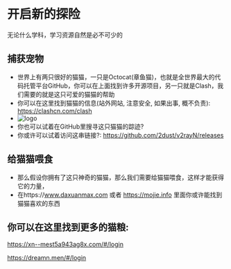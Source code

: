 # 开启新的探险
无论什么学科，学习资源自然是必不可少的
## 捕获宠物
* 世界上有两只很好的猫猫，一只是Octocat(章鱼猫)，也就是全世界最大的代码托管平台GitHub，你可以在上面找到许多开源项目，另一只就是Clash，我们需要的就是这只可爱的猫猫的帮助
* 你可以在这里找到猫猫的信息(站外网站, 注意安全, 如果出事, 概不负责): https://clashcn.com/clash
* ![logo](./logo_64.png)
* 你也可以试着在GitHub里搜寻这只猫猫的踪迹?
* 你或许可以试着访问这串链接?: https://github.com/2dust/v2rayN/releases
## 给猫猫喂食
* 那么假设你拥有了这只神奇的猫猫，那么我们需要给猫猫喂食，这样才能获得它的力量，
* 在https://www.daxuanmax.com 或者 https://mojie.info 里面你或许能找到猫猫喜欢的东西

## 你可以在这里找到更多的猫粮: 
https://xn--mest5a943ag8x.com/#/login

https://dreamn.men/#/login